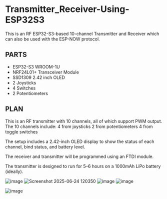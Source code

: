# Transmitter_Receiver-Using-ESP32S3
This is an RF ESP32-S3-based 10-channel Transmitter and Receiver which can also be used with the ESP-NOW protocol.

## PARTS
- ESP32-S3 WROOM-1U
- NRF24L01+ Transceiver Module
- SSD1309 2.42 inch OLED
- 2 Joysticks
- 4 Switches
- 2 Potentiometers

## PLAN
This is an RF transmitter with 10 channels, all of which support PWM output. The 10 channels include: 4 from joysticks 2 from potentiometers 4 from toggle switches

The setup includes a 2.42-inch OLED display to show the status of each channel, bind status, and battery level.

The receiver and transmitter will be programmed using an FTDI module.

The transmitter is designed to run for 5–6 hours on a 1000mAh LiPo battery (ideally).

![image](https://github.com/user-attachments/assets/cc0d7638-6b33-49c5-8a1e-c446c6baa4fc)
![Screenshot 2025-06-24 120350](https://github.com/user-attachments/assets/a4f2a7c2-9d11-44fb-b010-e9bfb4aa33e1)
![image](https://github.com/user-attachments/assets/5cb271f2-eff7-424c-91ec-af8129dca5e4)
![image](https://github.com/user-attachments/assets/8d316921-2f9d-4971-a223-9a69cc73cf77)

![image](https://github.com/user-attachments/assets/6ef52723-bfa4-48f4-8c92-48c94e22bfbc)
